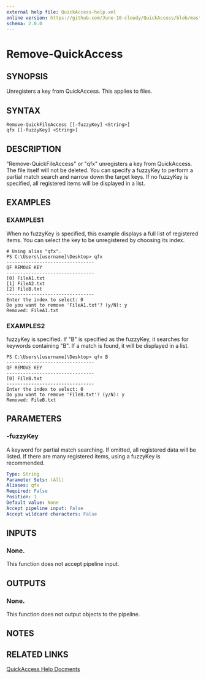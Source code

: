```yaml
---
external help file: QuickAccess-help.xml
online version: https://github.com/June-10-cloudy/QuickAccess/blob/master/help/en-US/QuickAccess-help.xml
schema: 2.0.0
---
```

# Remove-QuickAccess
## SYNOPSIS
Unregisters a key from QuickAccess. This applies to files.
## SYNTAX
```
Remove-QuickFileAccess [[-fuzzyKey] <String>]
qfx [[-fuzzyKey] <String>]
```
## DESCRIPTION
"Remove-QuickFileAccess" or "qfx" unregisters a key from QuickAccess.
The file itself will not be deleted.
You can specify a fuzzyKey to perform a partial match search and narrow down the target keys.
If no fuzzyKey is specified, all registered items will be displayed in a list.
## EXAMPLES
### EXAMPLES1
When no fuzzyKey is specified, this example displays a full list of registered items.
You can select the key to be unregistered by choosing its index.
```
# Using alias "qfx".
PS C:\Users\[username]\Desktop> qfx
--------------------------------
QF REMOVE KEY
--------------------------------
[0] FileA1.txt
[1] FileA2.txt
[2] FileB.txt
--------------------------------
Enter the index to select: 0
Do you want to remove 'FileA1.txt'? (y/N): y
Removed: FileA1.txt
```
### EXAMPLES2
fuzzyKey is specified.
If "B" is specified as the fuzzyKey, it searches for keywords containing "B".
If a match is found, it will be displayed in a list.
```
PS C:\Users\[username]\Desktop> qfx B
--------------------------------
QF REMOVE KEY
--------------------------------
[0] FileB.txt
--------------------------------
Enter the index to select: 0
Do you want to remove 'FileB.txt'? (y/N): y
Removed: FileB.txt
```
## PARAMETERS
### -fuzzyKey
A keyword for partial match searching.
If omitted, all registered data will be listed.
If there are many registered items, using a fuzzyKey is recommended.
```yaml
Type: String
Parameter Sets: (All)
Aliases: qfx
Required: False
Position: 1
Default value: None
Accept pipeline input: False
Accept wildcard characters: False
```
## INPUTS
### None. 
This function does not accept pipeline input.
## OUTPUTS
### None. 
This function does not output objects to the pipeline.
## NOTES
## RELATED LINKS
[QuickAccess Help Docments](https://github.com/June-10-cloudy/QuickAccess-Help)
